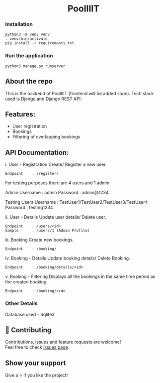 <h1 align="center">PoolIIIT</h1>

### Installation

	python3 -m venv venv
	. venv/bin/activate
	pip install -r requirements.txt

### Run the application

	python3 manage.py runserver

## About the repo

This is the backend of PoolIIIT (frontend will be added soon). Tech stack used is Django and Django REST API.

Features:
---------
* User registration
* Bookings
* Filtering of overlapping bookings

API Documentation:
-----------------

i. User - Registration
Create/ Register a new user.

	Endpoint 	: /register/

For testing purposes there are 4 users and 1 admin

Admin
	Username	: admin
	Password	: admin@1234

Testing Users
	Username	: TestUser1/TestUser2/TestUser3/TestUser4
	Password 	: testing1234

ii. User - Details
Update user details/ Delete user.

	Endpoint	: /users/<id>
	Sample		: /users/1 (Admin Profile)

iii. Booking
Create new bookings.

	Endpoint	: /booking/

iv. Booking - Details
Update booking details/ Delete Booking.

	Endpoint	: /booking/details/<id>

v. Booking - Filtering
Displays all the bookings in the same time period as the created booking.

	Endpoint	: /booking/<id>
 
### Other Details

Database used - Sqlite3

## 🤝 Contributing

Contributions, issues and feature requests are welcome!<br/>Feel free to check [issues page](https://github.com/divyamagwl/PoolIIIT/issues).

 
## Show your support

Give a ⭐️ if you like the project!
